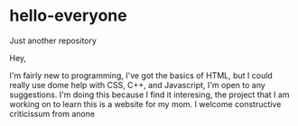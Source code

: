 # hello-everyone
Just another repository 

Hey,

I'm fairly new to programming, I've got the basics of HTML, but I could really use dome help with CSS, C++, and Javascript, I'm open to any suggestions. I'm doing this because I find it interesing, the project that I am working on to learn this is a website for my mom. I welcome constructive criticissum from anone
